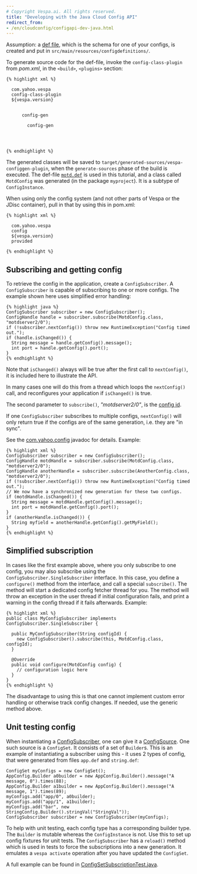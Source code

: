 ```yaml
---
# Copyright Vespa.ai. All rights reserved.
title: "Developing with the Java Cloud Config API"
redirect_from:
- /en/cloudconfig/configapi-dev-java.html
---
```


Assumption: a [def file](configapi-dev.html),
which is the schema for one of your configs, is created and
put in `src/main/resources/configdefinitions/`.

To generate source code for the def-file, invoke the
`config-class-plugin` from *pom.xml*,
in the `<build>`, `<plugins>` section:

```
{% highlight xml %}

  com.yahoo.vespa
  config-class-plugin
  ${vespa.version}


      config-gen

        config-gen




{% endhighlight %}
```

The generated classes will be saved to
`target/generated-sources/vespa-configgen-plugin`, when the
`generate-sources` phase of the build is executed.
The def-file [`motd.def`](configapi-dev.html)
is used in this tutorial, and a class called `MotdConfig`
was generated (in the package `myproject`).
It is a subtype of `ConfigInstance`.

When using only the config system (and not other parts of Vespa or
the JDisc container), pull in that by using this in pom.xml:

```
{% highlight xml %}

  com.yahoo.vespa
  config
  ${vespa.version}
  provided

{% endhighlight %}
```

## Subscribing and getting config

To retrieve the config in the application, create a `ConfigSubscriber`.
A `ConfigSubscriber` is capable of subscribing to one or more configs.
The example shown here uses simplified error handling:

```
{% highlight java %}
ConfigSubscriber subscriber = new ConfigSubscriber();
ConfigHandle handle = subscriber.subscribe(MotdConfig.class, "motdserver2/0");
if (!subscriber.nextConfig()) throw new RuntimeException("Config timed out.");
if (handle.isChanged()) {
  String message = handle.getConfig().message();
  int port = handle.getConfig().port();
}
{% endhighlight %}
```

Note that `isChanged()` always will be true after the first call to `nextConfig()`,
it is included here to illustrate the API.

In many cases one will do this from a thread which loops the
`nextConfig()` call, and reconfigures your application if
`isChanged()` is true.

The second parameter to `subscribe()`, *"motdserver2/0"*,
is the [config id](configapi-dev.html#config-id).

If one `ConfigSubscriber` subscribes to multiple configs,
`nextConfig()` will only return true if the configs are of
the same generation, i.e. they are "in sync".

See the
[com.yahoo.config](https://javadoc.io/doc/com.yahoo.vespa/config-lib) javadoc for details. Example:

```
{% highlight xml %}
ConfigSubscriber subscriber = new ConfigSubscriber();
ConfigHandle motdHandle = subscriber.subscribe(MotdConfig.class, "motdserver2/0");
ConfigHandle anotherHandle = subscriber.subscribe(AnotherConfig.class, "motdserver2/0");
if (!subscriber.nextConfig()) throw new RuntimeException("Config timed out.");
// We now have a synchronized new generation for these two configs.
if (motdHandle.isChanged()) {
  String message = motdHandle.getConfig().message();
  int port = motdHandle.getConfig().port();
}
if (anotherHandle.isChanged()) {
  String myfield = anotherHandle.getConfig().getMyField();
}
{% endhighlight %}
```

## Simplified subscription

In cases like the first example above, where you only subscribe to one config, you may also subscribe using the
`ConfigSubscriber.SingleSubscriber` interface. In this case, you define a `configure()`
method from the interface, and call a special `subscribe()`. The method will start a dedicated config
fetcher thread for you. The method will throw an exception in the user thread if initial configuration fails,
and print a warning in the config thread if it fails afterwards. Example:

```
{% highlight xml %}
public class MyConfigSubscriber implements ConfigSubscriber.SingleSubscriber {

  public MyConfigSubscriber(String configId) {
    new ConfigSubscriber().subscribe(this, MotdConfig.class, configId);
  }

  @Override
  public void configure(MotdConfig config) {
    // configuration logic here
  }
}
{% endhighlight %}
```

The disadvantage to using this is that one cannot implement custom error handling
or otherwise track config changes. If needed, use the generic method above.

## Unit testing config

When instantiating a [ConfigSubscriber](https://javadoc.io/doc/com.yahoo.vespa/config/latest/com/yahoo/config/subscription/ConfigSubscriber.html),
one can give it a [ConfigSource](https://javadoc.io/doc/com.yahoo.vespa/config/latest/com/yahoo/config/subscription/ConfigSource.html).
One such source is a `ConfigSet`. It consists of a set of `Builder`s.
This is an example of instantiating a subscriber using this -
it uses 2 types of config, that were generated from files
`app.def` and `string.def`:

```
ConfigSet myConfigs = new ConfigSet();
AppConfig.Builder a0builder = new AppConfig.Builder().message("A message, 0").times(88);
AppConfig.Builder a1builder = new AppConfig.Builder().message("A message, 1").times(89);
myConfigs.add("app/0", a0builder);
myConfigs.add("app/1", a1builder);
myConfigs.add("bar", new StringConfig.Builder().stringVal("StringVal"));
ConfigSubscriber subscriber = new ConfigSubscriber(myConfigs);
```

To help with unit testing, each config type has a corresponding builder type.
The `Builder` is mutable whereas the `ConfigInstance` is not.
Use this to set up config fixtures for unit tests.
The `ConfigSubscriber` has a `reload()` method
which is used in tests to force the subscriptions into a new
generation. It emulates a `vespa activate` operation after
you have updated the `ConfigSet`.

A full example can be found in
[ConfigSetSubscriptionTest.java](https://github.com/vespa-engine/vespa/blob/master/config/src/test/java/com/yahoo/config/subscription/ConfigSetSubscriptionTest.java).
